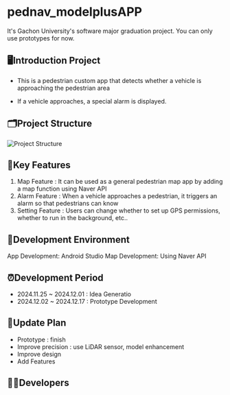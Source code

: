 # pednav_modelplusAPP

It's Gachon University's software major graduation project. You can only use prototypes for now.

## 🖥️Introduction Project
* This is a pedestrian custom app that detects whether a vehicle is approaching the pedestrian area

* If a vehicle approaches, a special alarm is displayed.

## 🗂️Project Structure
  ![Project Structure](https://github.com/teamGachon/pednav_modelplusAPP/blob/main/Project%20Structure.png)

## 🔧Key Features
1. Map Feature : It can be used as a general pedestrian map app by adding a map function using Naver API
2. Alarm Feature : When a vehicle approaches a pedestrian, it triggers an alarm so that pedestrians can know
3. Setting Feature : Users can change whether to set up GPS permissions, whether to run in the background, etc..

## 🔩Development Environment
App Development: Android Studio
Map Development: Using Naver API

## ⏰Development Period
* 2024.11.25 ~ 2024.12.01 : Idea Generatio
* 2024.12.02 ~ 2024.12.17 : Prototype Development

## 📆Update Plan
* Prototype : finish
* Improve precision : use LiDAR sensor, model enhancement
* Improve design 
* Add Features

## 👨‍💻Developers


